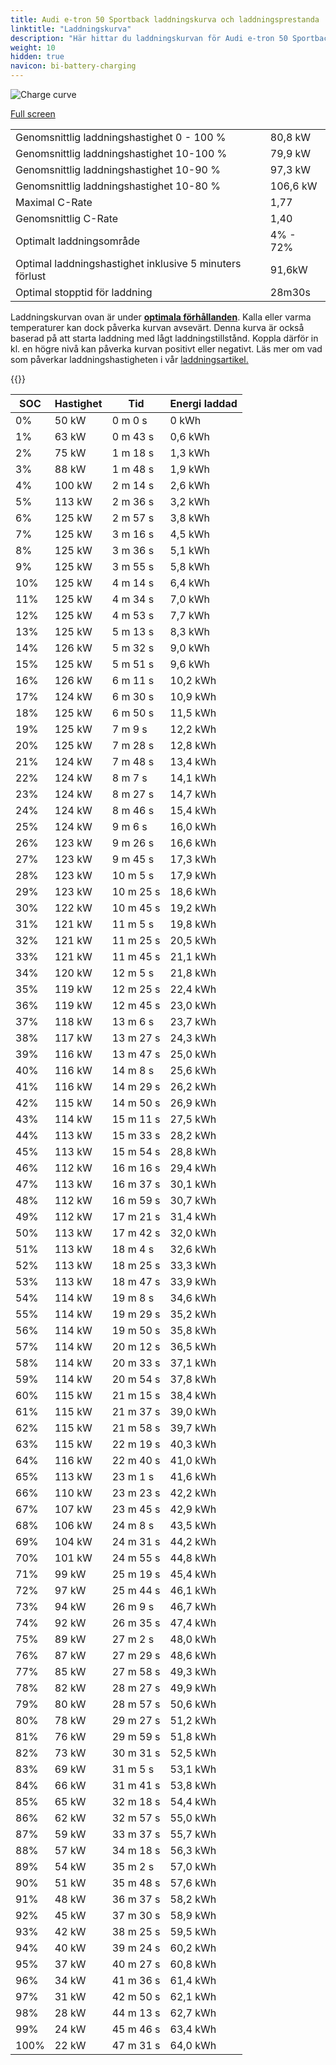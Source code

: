 ```yaml
---
title: Audi e-tron 50 Sportback laddningskurva och laddningsprestanda
linktitle: "Laddningskurva"
description: "Här hittar du laddningskurvan för Audi e-tron 50 Sportback."
weight: 10
hidden: true
navicon: bi-battery-charging
---
```

<!-- markdownlint-disable MD033 -->
<img src="../chargingcurve.svg" alt="Charge curve" class="img-fluid">

[Full screen](../chargingcurve.svg)


<table class="table table-striped">
<tbody>
<tr>
<td>Genomsnittlig laddningshastighet 0 - 100 %</td><td>80,8 kW</td>
</tr>
<tr>
<td>Genomsnittlig laddningshastighet 10-100 %</td><td>79,9 kW</td>
</tr>
<tr>
<td>Genomsnittlig laddningshastighet 10-90 %</td><td>97,3 kW</td>
</tr>
<tr>
<td>Genomsnittlig laddningshastighet 10-80 %</td><td>106,6 kW</td>
</tr>
<tr>
<td>Maximal C-Rate</td><td>1,77</td>
</tr>
<tr>
<td>Genomsnittlig C-Rate</td><td>1,40</td>
</tr>
<tr>
<td>Optimalt laddningsområde</td><td>4% - 72%</td>
</tr>
<tr>
<td>Optimal laddningshastighet inklusive 5 minuters förlust</td><td>91,6kW</td>
</tr>
<tr>
<td>Optimal stopptid för laddning</td><td>28m30s</td>
</tr>
</tbody>
</table>


Laddningskurvan ovan är under **[optimala förhållanden](../../../../../technology/battery/charging/#temperatur)**. Kalla eller varma temperaturer kan dock påverka kurvan avsevärt. Denna kurva är också baserad på att starta laddning med lågt laddningstillstånd. Koppla därför in kl. en högre nivå kan påverka kurvan positivt eller negativt. Läs mer om vad som påverkar laddningshastigheten i vår [laddningsartikel.](../../../../../technology/battery/charging/)


{{<evkxdisplayaddarticle />}}
<table class="table table-striped">
<thead>
<tr><th>SOC</th><th>Hastighet</th><th>Tid</th><th>Energi laddad</th></tr>
</thead>
<tbody>
<tr>
<td>0%</td><td>50 kW</td><td> 0 m 0 s </td><td>0 kWh </td>
</tr>
<tr>
<td>1%</td><td>63 kW</td><td> 0 m 43 s </td><td>0,6 kWh </td>
</tr>
<tr>
<td>2%</td><td>75 kW</td><td> 1 m 18 s </td><td>1,3 kWh </td>
</tr>
<tr>
<td>3%</td><td>88 kW</td><td> 1 m 48 s </td><td>1,9 kWh </td>
</tr>
<tr>
<td>4%</td><td>100 kW</td><td> 2 m 14 s </td><td>2,6 kWh </td>
</tr>
<tr>
<td>5%</td><td>113 kW</td><td> 2 m 36 s </td><td>3,2 kWh </td>
</tr>
<tr>
<td>6%</td><td>125 kW</td><td> 2 m 57 s </td><td>3,8 kWh </td>
</tr>
<tr>
<td>7%</td><td>125 kW</td><td> 3 m 16 s </td><td>4,5 kWh </td>
</tr>
<tr>
<td>8%</td><td>125 kW</td><td> 3 m 36 s </td><td>5,1 kWh </td>
</tr>
<tr>
<td>9%</td><td>125 kW</td><td> 3 m 55 s </td><td>5,8 kWh </td>
</tr>
<tr>
<td>10%</td><td>125 kW</td><td> 4 m 14 s </td><td>6,4 kWh </td>
</tr>
<tr>
<td>11%</td><td>125 kW</td><td> 4 m 34 s </td><td>7,0 kWh </td>
</tr>
<tr>
<td>12%</td><td>125 kW</td><td> 4 m 53 s </td><td>7,7 kWh </td>
</tr>
<tr>
<td>13%</td><td>125 kW</td><td> 5 m 13 s </td><td>8,3 kWh </td>
</tr>
<tr>
<td>14%</td><td>126 kW</td><td> 5 m 32 s </td><td>9,0 kWh </td>
</tr>
<tr>
<td>15%</td><td>125 kW</td><td> 5 m 51 s </td><td>9,6 kWh </td>
</tr>
<tr>
<td>16%</td><td>126 kW</td><td> 6 m 11 s </td><td>10,2 kWh </td>
</tr>
<tr>
<td>17%</td><td>124 kW</td><td> 6 m 30 s </td><td>10,9 kWh </td>
</tr>
<tr>
<td>18%</td><td>125 kW</td><td> 6 m 50 s </td><td>11,5 kWh </td>
</tr>
<tr>
<td>19%</td><td>125 kW</td><td> 7 m 9 s </td><td>12,2 kWh </td>
</tr>
<tr>
<td>20%</td><td>125 kW</td><td> 7 m 28 s </td><td>12,8 kWh </td>
</tr>
<tr>
<td>21%</td><td>124 kW</td><td> 7 m 48 s </td><td>13,4 kWh </td>
</tr>
<tr>
<td>22%</td><td>124 kW</td><td> 8 m 7 s </td><td>14,1 kWh </td>
</tr>
<tr>
<td>23%</td><td>124 kW</td><td> 8 m 27 s </td><td>14,7 kWh </td>
</tr>
<tr>
<td>24%</td><td>124 kW</td><td> 8 m 46 s </td><td>15,4 kWh </td>
</tr>
<tr>
<td>25%</td><td>124 kW</td><td> 9 m 6 s </td><td>16,0 kWh </td>
</tr>
<tr>
<td>26%</td><td>123 kW</td><td> 9 m 26 s </td><td>16,6 kWh </td>
</tr>
<tr>
<td>27%</td><td>123 kW</td><td> 9 m 45 s </td><td>17,3 kWh </td>
</tr>
<tr>
<td>28%</td><td>123 kW</td><td> 10 m 5 s </td><td>17,9 kWh </td>
</tr>
<tr>
<td>29%</td><td>123 kW</td><td> 10 m 25 s </td><td>18,6 kWh </td>
</tr>
<tr>
<td>30%</td><td>122 kW</td><td> 10 m 45 s </td><td>19,2 kWh </td>
</tr>
<tr>
<td>31%</td><td>121 kW</td><td> 11 m 5 s </td><td>19,8 kWh </td>
</tr>
<tr>
<td>32%</td><td>121 kW</td><td> 11 m 25 s </td><td>20,5 kWh </td>
</tr>
<tr>
<td>33%</td><td>121 kW</td><td> 11 m 45 s </td><td>21,1 kWh </td>
</tr>
<tr>
<td>34%</td><td>120 kW</td><td> 12 m 5 s </td><td>21,8 kWh </td>
</tr>
<tr>
<td>35%</td><td>119 kW</td><td> 12 m 25 s </td><td>22,4 kWh </td>
</tr>
<tr>
<td>36%</td><td>119 kW</td><td> 12 m 45 s </td><td>23,0 kWh </td>
</tr>
<tr>
<td>37%</td><td>118 kW</td><td> 13 m 6 s </td><td>23,7 kWh </td>
</tr>
<tr>
<td>38%</td><td>117 kW</td><td> 13 m 27 s </td><td>24,3 kWh </td>
</tr>
<tr>
<td>39%</td><td>116 kW</td><td> 13 m 47 s </td><td>25,0 kWh </td>
</tr>
<tr>
<td>40%</td><td>116 kW</td><td> 14 m 8 s </td><td>25,6 kWh </td>
</tr>
<tr>
<td>41%</td><td>116 kW</td><td> 14 m 29 s </td><td>26,2 kWh </td>
</tr>
<tr>
<td>42%</td><td>115 kW</td><td> 14 m 50 s </td><td>26,9 kWh </td>
</tr>
<tr>
<td>43%</td><td>114 kW</td><td> 15 m 11 s </td><td>27,5 kWh </td>
</tr>
<tr>
<td>44%</td><td>113 kW</td><td> 15 m 33 s </td><td>28,2 kWh </td>
</tr>
<tr>
<td>45%</td><td>113 kW</td><td> 15 m 54 s </td><td>28,8 kWh </td>
</tr>
<tr>
<td>46%</td><td>112 kW</td><td> 16 m 16 s </td><td>29,4 kWh </td>
</tr>
<tr>
<td>47%</td><td>113 kW</td><td> 16 m 37 s </td><td>30,1 kWh </td>
</tr>
<tr>
<td>48%</td><td>112 kW</td><td> 16 m 59 s </td><td>30,7 kWh </td>
</tr>
<tr>
<td>49%</td><td>112 kW</td><td> 17 m 21 s </td><td>31,4 kWh </td>
</tr>
<tr>
<td>50%</td><td>113 kW</td><td> 17 m 42 s </td><td>32,0 kWh </td>
</tr>
<tr>
<td>51%</td><td>113 kW</td><td> 18 m 4 s </td><td>32,6 kWh </td>
</tr>
<tr>
<td>52%</td><td>113 kW</td><td> 18 m 25 s </td><td>33,3 kWh </td>
</tr>
<tr>
<td>53%</td><td>113 kW</td><td> 18 m 47 s </td><td>33,9 kWh </td>
</tr>
<tr>
<td>54%</td><td>114 kW</td><td> 19 m 8 s </td><td>34,6 kWh </td>
</tr>
<tr>
<td>55%</td><td>114 kW</td><td> 19 m 29 s </td><td>35,2 kWh </td>
</tr>
<tr>
<td>56%</td><td>114 kW</td><td> 19 m 50 s </td><td>35,8 kWh </td>
</tr>
<tr>
<td>57%</td><td>114 kW</td><td> 20 m 12 s </td><td>36,5 kWh </td>
</tr>
<tr>
<td>58%</td><td>114 kW</td><td> 20 m 33 s </td><td>37,1 kWh </td>
</tr>
<tr>
<td>59%</td><td>114 kW</td><td> 20 m 54 s </td><td>37,8 kWh </td>
</tr>
<tr>
<td>60%</td><td>115 kW</td><td> 21 m 15 s </td><td>38,4 kWh </td>
</tr>
<tr>
<td>61%</td><td>115 kW</td><td> 21 m 37 s </td><td>39,0 kWh </td>
</tr>
<tr>
<td>62%</td><td>115 kW</td><td> 21 m 58 s </td><td>39,7 kWh </td>
</tr>
<tr>
<td>63%</td><td>115 kW</td><td> 22 m 19 s </td><td>40,3 kWh </td>
</tr>
<tr>
<td>64%</td><td>116 kW</td><td> 22 m 40 s </td><td>41,0 kWh </td>
</tr>
<tr>
<td>65%</td><td>113 kW</td><td> 23 m 1 s </td><td>41,6 kWh </td>
</tr>
<tr>
<td>66%</td><td>110 kW</td><td> 23 m 23 s </td><td>42,2 kWh </td>
</tr>
<tr>
<td>67%</td><td>107 kW</td><td> 23 m 45 s </td><td>42,9 kWh </td>
</tr>
<tr>
<td>68%</td><td>106 kW</td><td> 24 m 8 s </td><td>43,5 kWh </td>
</tr>
<tr>
<td>69%</td><td>104 kW</td><td> 24 m 31 s </td><td>44,2 kWh </td>
</tr>
<tr>
<td>70%</td><td>101 kW</td><td> 24 m 55 s </td><td>44,8 kWh </td>
</tr>
<tr>
<td>71%</td><td>99 kW</td><td> 25 m 19 s </td><td>45,4 kWh </td>
</tr>
<tr>
<td>72%</td><td>97 kW</td><td> 25 m 44 s </td><td>46,1 kWh </td>
</tr>
<tr>
<td>73%</td><td>94 kW</td><td> 26 m 9 s </td><td>46,7 kWh </td>
</tr>
<tr>
<td>74%</td><td>92 kW</td><td> 26 m 35 s </td><td>47,4 kWh </td>
</tr>
<tr>
<td>75%</td><td>89 kW</td><td> 27 m 2 s </td><td>48,0 kWh </td>
</tr>
<tr>
<td>76%</td><td>87 kW</td><td> 27 m 29 s </td><td>48,6 kWh </td>
</tr>
<tr>
<td>77%</td><td>85 kW</td><td> 27 m 58 s </td><td>49,3 kWh </td>
</tr>
<tr>
<td>78%</td><td>82 kW</td><td> 28 m 27 s </td><td>49,9 kWh </td>
</tr>
<tr>
<td>79%</td><td>80 kW</td><td> 28 m 57 s </td><td>50,6 kWh </td>
</tr>
<tr>
<td>80%</td><td>78 kW</td><td> 29 m 27 s </td><td>51,2 kWh </td>
</tr>
<tr>
<td>81%</td><td>76 kW</td><td> 29 m 59 s </td><td>51,8 kWh </td>
</tr>
<tr>
<td>82%</td><td>73 kW</td><td> 30 m 31 s </td><td>52,5 kWh </td>
</tr>
<tr>
<td>83%</td><td>69 kW</td><td> 31 m 5 s </td><td>53,1 kWh </td>
</tr>
<tr>
<td>84%</td><td>66 kW</td><td> 31 m 41 s </td><td>53,8 kWh </td>
</tr>
<tr>
<td>85%</td><td>65 kW</td><td> 32 m 18 s </td><td>54,4 kWh </td>
</tr>
<tr>
<td>86%</td><td>62 kW</td><td> 32 m 57 s </td><td>55,0 kWh </td>
</tr>
<tr>
<td>87%</td><td>59 kW</td><td> 33 m 37 s </td><td>55,7 kWh </td>
</tr>
<tr>
<td>88%</td><td>57 kW</td><td> 34 m 18 s </td><td>56,3 kWh </td>
</tr>
<tr>
<td>89%</td><td>54 kW</td><td> 35 m 2 s </td><td>57,0 kWh </td>
</tr>
<tr>
<td>90%</td><td>51 kW</td><td> 35 m 48 s </td><td>57,6 kWh </td>
</tr>
<tr>
<td>91%</td><td>48 kW</td><td> 36 m 37 s </td><td>58,2 kWh </td>
</tr>
<tr>
<td>92%</td><td>45 kW</td><td> 37 m 30 s </td><td>58,9 kWh </td>
</tr>
<tr>
<td>93%</td><td>42 kW</td><td> 38 m 25 s </td><td>59,5 kWh </td>
</tr>
<tr>
<td>94%</td><td>40 kW</td><td> 39 m 24 s </td><td>60,2 kWh </td>
</tr>
<tr>
<td>95%</td><td>37 kW</td><td> 40 m 27 s </td><td>60,8 kWh </td>
</tr>
<tr>
<td>96%</td><td>34 kW</td><td> 41 m 36 s </td><td>61,4 kWh </td>
</tr>
<tr>
<td>97%</td><td>31 kW</td><td> 42 m 50 s </td><td>62,1 kWh </td>
</tr>
<tr>
<td>98%</td><td>28 kW</td><td> 44 m 13 s </td><td>62,7 kWh </td>
</tr>
<tr>
<td>99%</td><td>24 kW</td><td> 45 m 46 s </td><td>63,4 kWh </td>
</tr>
<tr>
<td>100%</td><td>22 kW</td><td> 47 m 31 s </td><td>64,0 kWh </td>
</tr>
</tbody>
</table>


